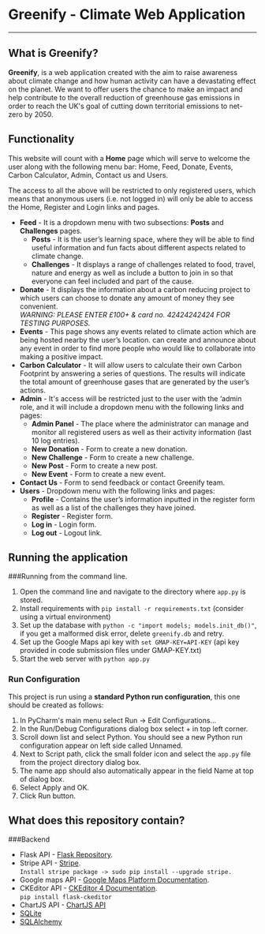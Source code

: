 # Greenify - Climate Web Application 
___

What is Greenify?
-------------
**Greenify**, is a web application created with the aim to raise awareness about climate change and how human activity can have a devastating effect on the planet. 
We want to offer users the chance to make an impact and help contribute to the overall reduction of greenhouse gas 
emissions in order to reach the UK's goal of cutting down territorial emissions to net-zero by 2050. 

Functionality
-------------
This website will count with a **Home** page which will serve to welcome the user along with the following menu bar: Home, Feed, Donate, Events, Carbon Calculator, Admin, Contact us and Users.<br>

The access to all the above will be restricted to only registered users, which means that anonymous users (i.e. not logged in) will only be able to access the Home, Register and Login links and pages.

- **Feed** - It is a dropdown menu with two subsections: **Posts** and **Challenges** pages.
  - **Posts** - It is the user’s learning space, where they will be able to find useful information and fun facts about different aspects related to climate change.
  - **Challenges** - It displays a range of challenges related to food, travel, nature and energy as well as include a button to join in so that everyone can feel included and part of the cause.
- **Donate** - It displays the information about a carbon reducing project to which users can choose to donate any amount 
of money they see convenient.<br> 
_WARNING: PLEASE ENTER £100+ & card no. 42424242424 FOR TESTING PURPOSES._ 
- **Events** - This page shows any events related to climate action which are being hosted nearby the user’s location. 
can create and announce about any event in order to find more people who would like to collaborate into making a positive impact.
- **Carbon Calculator** - It will allow users to calculate their own Carbon Footprint by answering a series of questions. 
The results will indicate the total amount of greenhouse gases that are generated by the user’s actions. 
- **Admin** - It's access will be restricted just to the user with the ‘admin role, and it will include a dropdown menu with the following links and pages:
  - **Admin Panel** - The place where the administrator can manage and monitor all registered users as well as their activity information (last 10 log entries).
  - **New Donation** - Form to create a new donation.
  - **New Challenge** - Form to create a new challenge.
  - **New Post** - Form to create a new post.
  - **New Event** - Form to create a new event.
- **Contact Us** - Form to send feedback or contact Greenify team.
- **Users** - Dropdown menu with the following links and pages:
  - **Profile** - Contains the user’s information inputted in the register form as well as a list of the challenges they have joined.
  - **Register** - Register form.
  - **Log in** - Login form.
  - **Log out** - Logout link.

Running the application
---------------------------

###Running from the command line.

1. Open the command line and navigate to the directory where `app.py` is stored.
2. Install requirements with `pip install -r requirements.txt` (consider using a virtual environment)
3. Set up the database with `python -c "import models; models.init_db()"`, if you get a malformed disk error, delete `greenify.db` and retry.
4. Set up the Google Maps api key with `set GMAP-KEY=API-KEY` (api key provided in code submission files under GMAP-KEY.txt)
5. Start the web server with `python app.py`

### Run Configuration

This project is run using a **standard Python run configuration**, this one should be created as follows:

1. In PyCharm's main menu select Run -> Edit Configurations...
2. In the Run/Debug Configurations dialog box select + in top left corner.
3. Scroll down list and select Python. You should see a new Python run configuration appear on left side called Unnamed.
4. Next to Script path, click the small folder icon and select the `app.py` file from the project directory dialog box.
5. The name app should also automatically appear in the field Name at top of dialog box.
6. Select Apply and OK.
7. Click Run button.

What does this repository contain?
---------------------------
###Backend

- Flask API - <a href='https://flask.palletsprojects.com/en/2.0.x/'>Flask Repository</a>.
- Stripe API - <a href='https://stripe.com/docs/api?lang=python'>Stripe</a>.<br>
`Install stripe package -> sudo pip install --upgrade stripe.`
- Google maps API - <a href='https://developers.google.com/maps/documentation'>Google Maps Platform Documentation</a>.<br>
- CKEditor API - <a href='https://ckeditor.com/docs/ckeditor4/latest/index.html'>CKEditor 4 Documentation</a>.<br>
`pip install flask-ckeditor`
- ChartJS API - <a href="https://www.chartjs.org/docs/3.5.0/developers/api.html">ChartJS API</a>
- <a href='https://www.sqlite.org/index.html'>SQLite</a>
- <a href='https://www.sqlalchemy.org'>SQLAlchemy</a>